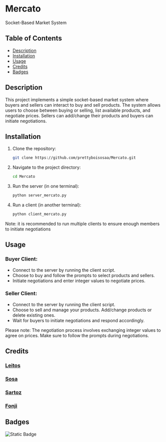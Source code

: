 # Mercato

Socket-Based Market System

## Table of Contents
- [Description](#description)
- [Installation](#installation)
- [Usage](#usage)
- [Credits](#credits)
- [Badges](#badges)

## Description

This project implements a simple socket-based market system where buyers and sellers can interact to buy and sell products. The system allows users to choose between buying or selling, list available products, and negotiate prices. Sellers can add/change their products and buyers can initiate negotiations.

## Installation

1. Clone the repository:
   ```bash
   git clone https://github.com/prettyboisosaa/Mercato.git
   ```
2. Navigate to the project directory:
   ```bash
   cd Mercato
   ``` 
5. Run the server (in one terminal):
   ```bash
   python server_mercato.py
   ```
7. Run a client (in another terminal):
   ```bash
   python client_mercato.py
   ```
Note: it is recommended to run multiple clients to ensure enough members to initiate negotiations
## Usage
### Buyer Client:
 - Connect to the server by running the client script.
 - Choose to buy and follow the prompts to select products and sellers.
 - Initiate negotiations and enter integer values to negotiate prices.
### Seller Client:
 - Connect to the server by running the client script.
 - Choose to sell and manage your products. Add/change products or delete existing ones.
 - Wait for buyers to initiate negotiations and respond accordingly.

Please note: The negotiation process involves exchanging integer values to agree on prices. Make sure to follow the prompts during negotiations.

## Credits
### [Leitos](https://github.com/LeitosRoncio)
### [Sosa](https://github.com/prettyboisosaa)
### [Sartoz](https://github.com/frakizan)
### [Fonji](https://github.com/Jonjiwjk)

## Badges

![Static Badge](https://img.shields.io/badge/python-blue?style=flat&logo=python&logoColor=yellow&labelColor=blue)


